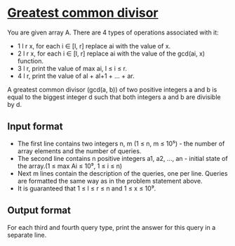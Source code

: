 # [Greatest common divisor][link]

You are given array A. There are 4 types of operations associated with it:

- 1 l r x, for each i ∈ [l, r] replace ai with the value of x.
- 2 l r x, for each i ∈ [l, r] replace ai with the value of the gcd(ai, x) function.
- 3 l r, print the value of max ai, l ≤ i ≤ r.
- 4 l r, print the value of al + al+1 + ... + ar.

A greatest common divisor (gcd(a, b)) of two positive integers a and b is equal to the biggest integer d such that both integers a and b are divisible by d.

## Input format

- The first line contains two integers n, m (1 ≤ n, m ≤ 10⁵) - the number of array elements and the number of queries.
- The second line contains n positive integers a1, a2, ..., an - initial state of the array.(1 ≤ max Ai ≤ 10⁹, 1 ≤ i ≤ n)
- Next m lines contain the description of the queries, one per line. Queries are formatted the same way as in the problem statement above.
- It is guaranteed that 1 ≤ l ≤ r ≤ n and 1 ≤ x ≤ 10⁹.

## Output format

For each third and fourth query type, print the answer for this query in a separate line.

[link]: https://www.hackerearth.com/practice/data-structures/advanced-data-structures/segment-trees/practice-problems/algorithm/cool-gcd-789acd8e/
